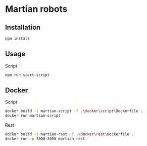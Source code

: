 # Martian robots

## Installation

```bash
npm install
```

## Usage

Script

```bash
npm run start-script
```

## Docker

Script

```bash
docker build -t martian-script -f .\docker\script\Dockerfile .
docker run martian-script
```

Rest

```bash
docker build -t martian-rest -f .\docker\rest\Dockerfile .
docker run -p 3000:3000 martian-rest
```
